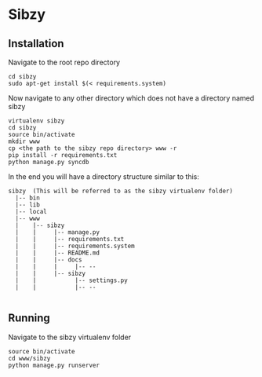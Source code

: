 Sibzy
=====

Installation
------------

Navigate to the root repo directory
```
cd sibzy
sudo apt-get install $(< requirements.system)
```

Now navigate to any other directory which does not have a directory named sibzy

```
virtualenv sibzy
cd sibzy
source bin/activate
mkdir www
cp <the path to the sibzy repo directory> www -r
pip install -r requirements.txt
python manage.py syncdb
```

In the end you will have a directory structure similar to this:
```
sibzy  (This will be referred to as the sibzy virtualenv folder)
  |-- bin
  |-- lib
  |-- local
  |-- www
  |    |-- sibzy
  |    |     |-- manage.py
  |    |     |-- requirements.txt
  |    |     |-- requirements.system
  |    |     |-- README.md
  |    |     |-- docs
  |    |     |     |-- --
  |    |     |-- sibzy
  |    |           |-- settings.py
  |    |           |-- --
             
```

Running
-------

Navigate to the sibzy virtualenv folder
```
source bin/activate
cd www/sibzy
python manage.py runserver
```

